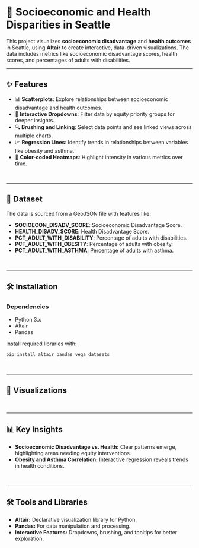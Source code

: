 # 🌟 Socioeconomic and Health Disparities in Seattle

This project visualizes **socioeconomic disadvantage** and **health outcomes** in Seattle, using **Altair** to create interactive, data-driven visualizations. The data includes metrics like socioeconomic disadvantage scores, health scores, and percentages of adults with disabilities.

---

## ✨ Features

- 📊 **Scatterplots**: Explore relationships between socioeconomic disadvantage and health outcomes.
- 🔄 **Interactive Dropdowns**: Filter data by equity priority groups for deeper insights.
- 🔍 **Brushing and Linking**: Select data points and see linked views across multiple charts.
- 📈 **Regression Lines**: Identify trends in relationships between variables like obesity and asthma.
- 🌈 **Color-coded Heatmaps**: Highlight intensity in various metrics over time.

<br>

---

## 📂 Dataset

The data is sourced from a GeoJSON file with features like:
- **SOCIOECON_DISADV_SCORE**: Socioeconomic Disadvantage Score.
- **HEALTH_DISADV_SCORE**: Health Disadvantage Score.
- **PCT_ADULT_WITH_DISABILITY**: Percentage of adults with disabilities.
- **PCT_ADULT_WITH_OBESITY**: Percentage of adults with obesity.
- **PCT_ADULT_WITH_ASTHMA**: Percentage of adults with asthma.

<br>

---

## 🛠️ Installation

### **Dependencies**
- Python 3.x
- Altair
- Pandas

Install required libraries with:
```bash
pip install altair pandas vega_datasets

```

<br>

---

## 🎨 Visualizations


<br>

---

## 📊 Key Insights
- **Socioeconomic Disadvantage vs. Health:** Clear patterns emerge, highlighting areas needing equity interventions.
- **Obesity and Asthma Correlation:** Interactive regression reveals trends in health conditions.

<br>

---

## 🛠️ Tools and Libraries
- **Altair:** Declarative visualization library for Python.
- **Pandas:** For data manipulation and processing.
- **Interactive Features:** Dropdowns, brushing, and tooltips for better exploration.
